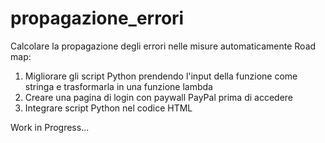 # propagazione_errori
Calcolare la propagazione degli errori nelle misure automaticamente
Road map:
1) Migliorare gli script Python prendendo l'input della funzione come stringa e trasformarla in una funzione lambda
2) Creare una pagina di login con paywall PayPal prima di accedere
3) Integrare script Python nel codice HTML

Work in Progress...
